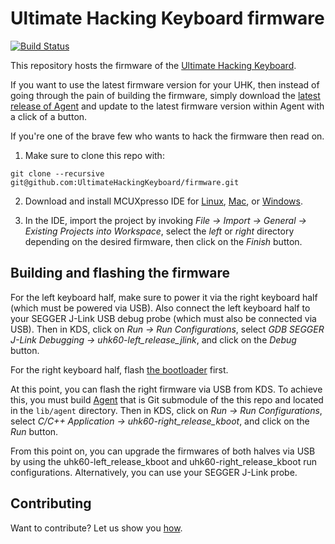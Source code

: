 # Ultimate Hacking Keyboard firmware

[![Build Status](https://travis-ci.org/UltimateHackingKeyboard/firmware.svg?branch=master)](https://travis-ci.org/UltimateHackingKeyboard/firmware)

This repository hosts the firmware of the [Ultimate Hacking Keyboard](https://ultimatehackingkeyboard.com/).

If you want to use the latest firmware version for your UHK, then instead of going through the pain of building the firmware, simply download the [latest release of Agent](https://github.com/UltimateHackingKeyboard/agent/releases/latest) and update to the latest firmware version within Agent with a click of a button.

If you're one of the brave few who wants to hack the firmware then read on.

1. Make sure to clone this repo with:

`git clone --recursive git@github.com:UltimateHackingKeyboard/firmware.git`

2. Download and install MCUXpresso IDE for [Linux](https://storage.googleapis.com/ugl-static/mcuxpresso-ide/mcuxpressoide-10.1.1_606.x86_64.deb.bin), [Mac](https://storage.googleapis.com/ugl-static/mcuxpresso-ide/MCUXpressoIDE_10.1.1_606.pkg), or [Windows](https://storage.googleapis.com/ugl-static/mcuxpresso-ide/MCUXpressoIDE_10.1.1_606.exe).

3. In the IDE, import the project by invoking *File -> Import -> General -> Existing Projects into Workspace*, select the *left* or *right* directory depending on the desired firmware, then click on the *Finish* button.

## Building and flashing the firmware

For the left keyboard half, make sure to power it via the right keyboard half (which must be powered via USB). Also connect the left keyboard half to your SEGGER J-Link USB debug probe (which must also be connected via USB). Then in KDS, click on *Run -> Run Configurations*, select *GDB SEGGER J-Link Debugging -> uhk60-left_release_jlink*, and click on the *Debug* button.

For the right keyboard half, flash [the bootloader](https://github.com/UltimateHackingKeyboard/bootloader) first.

At this point, you can flash the right firmware via USB from KDS. To achieve this, you must build [Agent](https://github.com/UltimateHackingKeyboard/agent) that is Git submodule of the this repo and located in the `lib/agent` directory.  Then in KDS, click on *Run -> Run Configurations*, select *C/C++ Application -> uhk60-right_release_kboot*, and click on the *Run* button.

From this point on, you can upgrade the firmwares of both halves via USB by using the uhk60-left_release_kboot and uhk60-right_release_kboot run configurations. Alternatively, you can use your SEGGER J-Link probe.

## Contributing

Want to contribute? Let us show you [how](/CONTRIBUTING.md).
